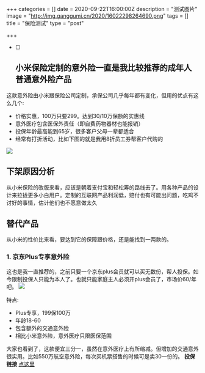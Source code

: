 +++ categories = [] date = 2020-09-22T16:00:00Z description = "测试图片" image = "http://img.ganggumi.cn/2020/16022298264690.png" tags = [] title = "保险测试" type = "post"

+++
* [ ] ## 小米保险定制的意外险一直是我比较推荐的成年人普通意外险产品

这款意外险由小米跟保险公司定制，承保公司几乎每年都有变化，但用的优点有这么几个:

* 价格实惠，100万只要299。达到30/10万保额的实惠线
* 意外医疗包含医保外责任（即自费药物器材也能报销）
* 投保年龄最高能到65岁，很多客户父母一辈都适合
* 经常有打折活动，比如下图的就是我用8折员工券帮客户代购的


![](http://img.ganggumi.cn/2020/16022292797421.png)
## 下架原因分析
从小米保险的改版来看，应该是朝着支付宝和轻松筹的路线去了。用各种产品的设计来拉拢更多小白用户。定制的互联网产品利润低，赔付也有可能出问题，吃鸡不讨好的事情，估计他们也不愿意做太久

## 替代产品
从小米的性价比来看，要达到它的保障跟价格，还是能找到一两款的。
### 1. 京东Plus专享意外险
这也是我一直推荐的，之前只要一个京东plus会员就可以买无数份，帮人投保。如今限制投保人只能为本人了。也就只能家庭主人必须开plus会员了，市场价60/年吧。
![](http://img.ganggumi.cn/2020/16022298264690.png)

特点:
* Plus专享，199保100万
* 年龄18-60
* 包含额外的交通意外险
* 相比小米意外险，意外医疗只限医保范围

大家也看到了，这款便宜三分一，虽然在意外医疗上有所缩减。但增加的交通意外很实用。比如550万航空意外险，每次买机票搭售的时候可是卖30一份的。
**投保链接** [点这里](https://bao.tjjt360.com/insurance/insuranceList/jrptV2/detail?sourceType=JRAPP&pid=2019021804&orderId=1556005423063421607&policyId=15560054230634216070000&resourcePlace=bdzxfg&cross=1&utm_term=wxfriends&utm_source=iOS%2aurl%2a1602230182306&utm_medium=jrappshare)


